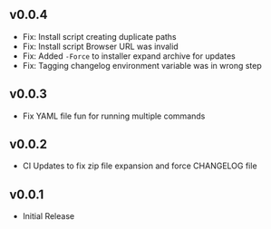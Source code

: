 ## v0.0.4

- Fix: Install script creating duplicate paths
- Fix: Install script Browser URL was invalid
- Fix: Added `-Force` to installer expand archive for updates
- Fix: Tagging changelog environment variable was in wrong step

## v0.0.3

- Fix YAML file fun for running multiple commands

## v0.0.2

- CI Updates to fix zip file expansion and force CHANGELOG file

## v0.0.1

- Initial Release